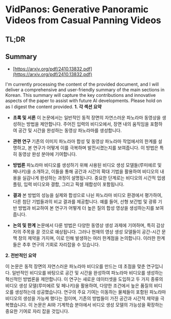 # VidPanos: Generative Panoramic Videos from Casual Panning Videos
## TL;DR
## Summary
- [https://arxiv.org/pdf/2410.13832.pdf](https://arxiv.org/pdf/2410.13832.pdf)

I'm currently processing the content of the provided document, and I will deliver a comprehensive and user-friendly summary of the main sections in Korean. This summary will capture the key contributions and innovative aspects of the paper to assist with future AI developments. Please hold on as I digest the content provided. **1. 각 섹션 요약**

- **초록 및 서론**
  이 논문에서는 일반적인 동적 장면의 자연스러운 파노라마 동영상을 생성하는 방법을 제안합니다. 주어진 입력의 비디오에서, 장면 내의 움직임을 포함하여 공간 및 시간을 완성하는 동영상 파노라마를 생성합니다.

- **관련 연구**
  기존의 이미지 파노라마 합성 및 동영상 파노라마 작업에서의 한계를 설명하고, 본 연구가 어떻게 이를 극복하며 발전시켰는지를 보여줍니다. 이 방법은 특히 동영상 완성 분야에 기여합니다.

- **방법론**
  파노라마 비디오를 생성하기 위해 사용된 비디오 생성 모델들(루미에르 및 페나키)을 소개하고, 이들을 통해 공간과 시간의 확대 기법을 활용하여 비디오의 내용을 실감나게 완성하는 과정이 설명됩니다. 중요한 단계로는 비디오의 시간적 업샘플링, 입력 비디오와 결합, 그리고 픽셀 재합성이 포함됩니다.

- **결과**
  본 방법의 성능을 실제와 합성으로 나뉜 파노라마 비디오 환경에서 평가하여, 다른 첨단 기법들과의 비교 결과를 제공합니다. 예를 들어, 선형 보간법 및 광류 기반 방법과 비교하여 본 연구가 어떻게 더 높은 질의 합성 영상을 생성하는지를 보여줍니다.

- **논의 및 한계**
  논문에서 다룬 방법은 다양한 동영상 생성 과제에 기여하며, 특히 감상자의 주목을 끌 것으로 예상됩니다. 그러나 현재의 영상 생성 모델들이 공간-시간 문맥 창의 제약을 가지며, 이로 인해 발생하는 여러 한계점을 논의합니다. 이러한 한계들은 추후 연구의 기회로 자리잡을 수 있습니다.

**2. 전반적인 요약**

이 논문은 동적 장면의 자연스러운 파노라마 비디오를 만드는 데 초점을 맞춘 연구입니다. 일반적인 비디오를 바탕으로 공간 및 시간을 완성하여 파노라마 비디오를 생성하는 혁신적인 방법론을 제안합니다. 이 연구는 새로운 데이터셋을 도입하고 두 가지 종류의 비디오 생성 모델(루미에르 및 페나키)을 활용하여, 다양한 조건에서 높은 품질의 비디오를 생성하는데 성공했습니다. 연구의 주요 기여는 이동하는 물체들이 포함된 파노라마 비디오의 생성을 가능케 했다는 점이며, 기존의 방법들이 가진 공간과 시간적 제약을 극복했습니다. 이 논문은 AI와 기계학습 분야에서 비디오 생성 모델의 가능성을 확장하는 중요한 기여로 자리 잡을 것입니다.